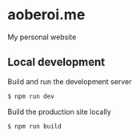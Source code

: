 # aoberoi.me

My personal website

## Local development

Build and run the development server

```sh
$ npm run dev
```

Build the production site locally

```sh
$ npm run build
